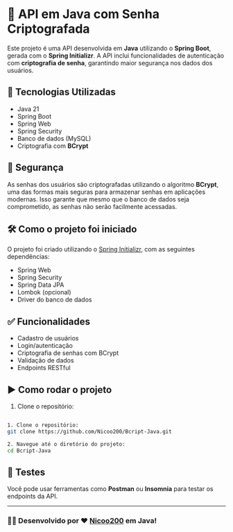 # 📡 API em Java com Senha Criptografada

Este projeto é uma API desenvolvida em **Java** utilizando o **Spring Boot**, gerada com o **Spring Initializr**. A API inclui funcionalidades de autenticação com **criptografia de senha**, garantindo maior segurança nos dados dos usuários.

## 🚀 Tecnologias Utilizadas

- Java 21
- Spring Boot
- Spring Web
- Spring Security
- Banco de dados (MySQL)
- Criptografia com **BCrypt**

## 🔐 Segurança

As senhas dos usuários são criptografadas utilizando o algoritmo **BCrypt**, uma das formas mais seguras para armazenar senhas em aplicações modernas. Isso garante que mesmo que o banco de dados seja comprometido, as senhas não serão facilmente acessadas.

## 🛠️ Como o projeto foi iniciado

O projeto foi criado utilizando o [Spring Initializr](https://start.spring.io/), com as seguintes dependências:

- Spring Web
- Spring Security
- Spring Data JPA
- Lombok (opcional)
- Driver do banco de dados

## ✅ Funcionalidades

- Cadastro de usuários
- Login/autenticação
- Criptografia de senhas com BCrypt
- Validação de dados
- Endpoints RESTful

## ▶️ Como rodar o projeto

1. Clone o repositório:

```bash

1. Clone o repositório:
git clone https://github.com/Nicoo200/Bcript-Java.git

2. Navegue até o diretório do projeto:
cd Bcript-Java

```

## 🧪 Testes
Você pode usar ferramentas como **Postman** ou **Insomnia** para testar os endpoints da API.

---

### 👨‍💻 Desenvolvido por ❤️ [Nicoo200](https://github.com/Nicoo200) em Java! 



